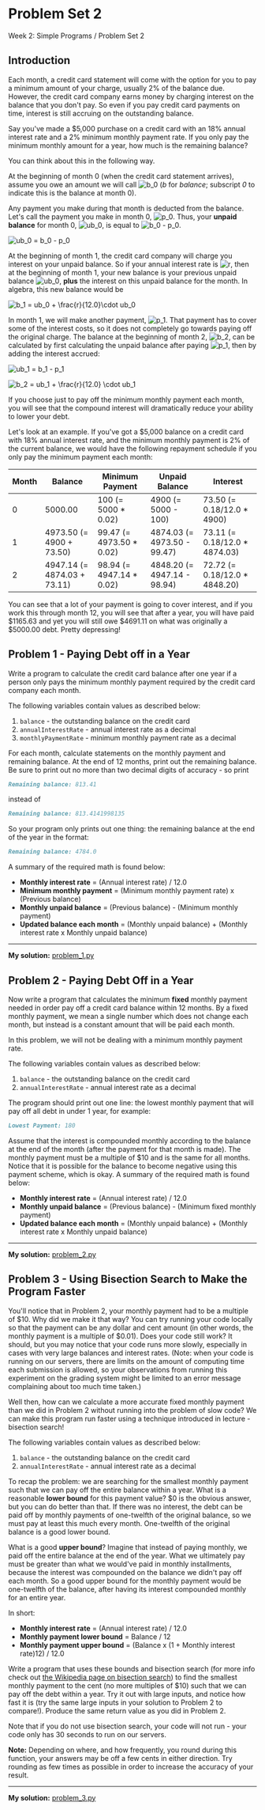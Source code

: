 # Problem Set 2

Week 2: Simple Programs / Problem Set 2

## Introduction

Each month, a credit card statement will come with the option for you to pay a minimum amount of your charge, usually 2% of the balance due. However, the credit card company earns money by charging interest on the balance that you don't pay. So even if you pay credit card payments on time, interest is still accruing on the outstanding balance.

Say you've made a $5,000 purchase on a credit card with an 18% annual interest rate and a 2% minimum monthly payment rate. If you only pay the minimum monthly amount for a year, how much is the remaining balance?

You can think about this in the following way.

At the beginning of month 0 (when the credit card statement arrives), assume you owe an amount we will call ![$b_0$](https://render.githubusercontent.com/render/math?math=b_0&mode=inline) (*b* for *balance*; subscript *0* to indicate this is the balance at month 0).

Any payment you make during that month is deducted from the balance. Let's call the payment you make in month 0, ![$p_0$](https://render.githubusercontent.com/render/math?math=p_0&mode=inline). Thus, your **unpaid balance** for month 0, ![$ub_0$](https://render.githubusercontent.com/render/math?math=ub_0&mode=inline), is equal to ![$b_0 - p_0$](https://render.githubusercontent.com/render/math?math=b_0-p_0&mode=inline).

![$$ub_0 = b_0 - p_0$$](https://render.githubusercontent.com/render/math?math=ub_0=b_0-p_0&mode=display)

At the beginning of month 1, the credit card company will charge you interest on your unpaid balance. So if your annual interest rate is  ![$r$](https://render.githubusercontent.com/render/math?math=r&mode=inline), then at the beginning of month 1, your new balance is your previous unpaid balance ![$ub_0$](https://render.githubusercontent.com/render/math?math=ub_0&mode=inline), **plus** the interest on this unpaid balance for the month. In algebra, this new balance would be

![$$b_1 = ub_0 + \frac{r}{12.0}\cdot ub_0$$](https://render.githubusercontent.com/render/math?math=b_1%20%3D%20ub_0%20%2B%20%5Cfrac%7Br%7D%7B12.0%7D%5Ccdot%20ub_0&mode=display)

In month 1, we will make another payment, ![$p_1$](https://render.githubusercontent.com/render/math?math=p_1&mode=inline). That payment has to cover some of the interest costs, so it does not completely go towards paying off the original charge. The balance at the beginning of month 2, ![$b_2$](https://render.githubusercontent.com/render/math?math=b_2&mode=inline), can be calculated by first calculating the unpaid balance after paying ![$p_1$](https://render.githubusercontent.com/render/math?math=p_1&mode=inline), then by adding the interest accrued:

![$$ub_1 = b_1 - p_1$$](https://render.githubusercontent.com/render/math?math=ub_1=b_1-p_1&mode=display)

![$$b_2 = ub_1 + \frac{r}{12.0} \cdot ub_1$$](https://render.githubusercontent.com/render/math?math=ub_1%20%3D%20b_1%20-%20p_1%24%24%24%24b_2%20%3D%20ub_1%20%2B%20%5Cfrac%7Br%7D%7B12.0%7D%20%5Ccdot%20ub_1&mode=display)

If you choose just to pay off the minimum monthly payment each month, you will see that the compound interest will dramatically reduce your ability to lower your debt.

Let's look at an example. If you've got a $5,000 balance on a credit card with 18% annual interest rate, and the minimum monthly payment is 2% of the current balance, we would have the following repayment schedule if you only pay the minimum payment each month:

| Month | Balance                     | Minimum Payment           | Unpaid Balance              | Interest                       |
| ----- | --------------------------- | ------------------------- | --------------------------- | ------------------------------ |
| 0     | 5000.00                     | 100 (= 5000 \* 0.02)      | 4900 (= 5000 - 100)         | 73.50 (= 0.18/12.0 \* 4900)    |
| 1     | 4973.50 (= 4900 + 73.50)    | 99.47 (= 4973.50 \* 0.02) | 4874.03 (= 4973.50 - 99.47) | 73.11 (= 0.18/12.0 \* 4874.03) |
| 2     | 4947.14 (= 4874.03 + 73.11) | 98.94 (= 4947.14 \* 0.02) | 4848.20 (= 4947.14 - 98.94) | 72.72 (= 0.18/12.0 \* 4848.20) |

You can see that a lot of your payment is going to cover interest, and if you work this through month 12, you will see that after a year, you will have paid $1165.63 and yet you will still owe $4691.11 on what was originally a $5000.00 debt. Pretty depressing!

## Problem 1 - Paying Debt off in a Year

Write a program to calculate the credit card balance after one year if a person only pays the minimum monthly payment required by the credit card company each month.

The following variables contain values as described below:

1. `balance` - the outstanding balance on the credit card
1. `annualInterestRate` - annual interest rate as a decimal
1. `monthlyPaymentRate` - minimum monthly payment rate as a decimal

For each month, calculate statements on the monthly payment and remaining balance. At the end of 12 months, print out the remaining balance. Be sure to print out no more than two decimal digits of accuracy - so print

``` markdown
Remaining balance: 813.41
```

instead of

``` markdown
Remaining balance: 813.4141998135
```

So your program only prints out one thing: the remaining balance at the end of the year in the format:

``` markdown
Remaining balance: 4784.0
```

A summary of the required math is found below:

- **Monthly interest rate** = (Annual interest rate) / 12.0
- **Minimum monthly payment** = (Minimum monthly payment rate) x (Previous balance)
- **Monthly unpaid balance** = (Previous balance) - (Minimum monthly payment)
- **Updated balance each month** = (Monthly unpaid balance) + (Monthly interest rate x Monthly unpaid balance)

---

**My solution:** [problem_1.py](problem_1.py)

## Problem 2 - Paying Debt Off in a Year

Now write a program that calculates the minimum **fixed** monthly payment needed in order pay off a credit card balance within 12 months. By a fixed monthly payment, we mean a single number which does not change each month, but instead is a constant amount that will be paid each month.

In this problem, we will not be dealing with a minimum monthly payment rate.

The following variables contain values as described below:

1. `balance` - the outstanding balance on the credit card
1. `annualInterestRate` - annual interest rate as a decimal

The program should print out one line: the lowest monthly payment that will pay off all debt in under 1 year, for example:

``` markdown
Lowest Payment: 180
```

Assume that the interest is compounded monthly according to the balance at the end of the month (after the payment for that month is made). The monthly payment must be a multiple of $10 and is the same for all months. Notice that it is possible for the balance to become negative using this payment scheme, which is okay. A summary of the required math is found below:

- **Monthly interest rate** = (Annual interest rate) / 12.0
- **Monthly unpaid balance** = (Previous balance) - (Minimum fixed monthly payment)
- **Updated balance each month** = (Monthly unpaid balance) + (Monthly interest rate x Monthly unpaid balance)

---

**My solution:** [problem_2.py](problem_2.py)

## Problem 3 - Using Bisection Search to Make the Program Faster

You'll notice that in Problem 2, your monthly payment had to be a multiple of $10. Why did we make it that way? You can try running your code locally so that the payment can be any dollar and cent amount (in other words, the monthly payment is a multiple of $0.01). Does your code still work? It should, but you may notice that your code runs more slowly, especially in cases with very large balances and interest rates. (Note: when your code is running on our servers, there are limits on the amount of computing time each submission is allowed, so your observations from running this experiment on the grading system might be limited to an error message complaining about too much time taken.)

Well then, how can we calculate a more accurate fixed monthly payment than we did in Problem 2 without running into the problem of slow code? We can make this program run faster using a technique introduced in lecture - bisection search!

The following variables contain values as described below:

1. `balance` - the outstanding balance on the credit card
1. `annualInterestRate` - annual interest rate as a decimal

To recap the problem: we are searching for the smallest monthly payment such that we can pay off the entire balance within a year. What is a reasonable **lower bound** for this payment value? $0 is the obvious answer, but you can do better than that. If there was no interest, the debt can be paid off by monthly payments of one-twelfth of the original balance, so we must pay at least this much every month. One-twelfth of the original balance is a good lower bound.

What is a good **upper bound**? Imagine that instead of paying monthly, we paid off the entire balance at the end of the year. What we ultimately pay must be greater than what we would've paid in monthly installments, because the interest was compounded on the balance we didn't pay off each month. So a good upper bound for the monthly payment would be one-twelfth of the balance, after having its interest compounded monthly for an entire year.

In short:

- **Monthly interest rate** = (Annual interest rate) / 12.0
- **Monthly payment lower bound** = Balance / 12
- **Monthly payment upper bound** = (Balance x (1 + Monthly interest rate)12) / 12.0

Write a program that uses these bounds and bisection search (for more info check out [the Wikipedia page on bisection search](http://en.wikipedia.org/wiki/Bisection_method)) to find the smallest monthly payment to the cent (no more multiples of $10) such that we can pay off the debt within a year. Try it out with large inputs, and notice how fast it is (try the same large inputs in your solution to Problem 2 to compare!). Produce the same return value as you did in Problem 2.

Note that if you do not use bisection search, your code will not run - your code only has 30 seconds to run on our servers.

**Note:**
Depending on where, and how frequently, you round during this function, your answers may be off a few cents in either direction. Try rounding as few times as possible in order to increase the accuracy of your result.

---

**My solution:** [problem_3.py](problem_3.py)
